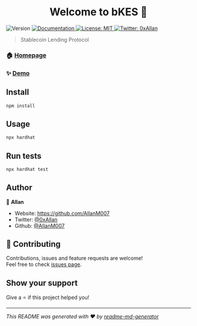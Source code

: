 <h1 align="center">Welcome to bKES 👋</h1>
<p>
  <img alt="Version" src="https://img.shields.io/badge/version-1.0.0-blue.svg?cacheSeconds=2592000" />
  <a href="https://github.com/AllanM007/bKES-contracts/#dos" target="_blank">
    <img alt="Documentation" src="https://img.shields.io/badge/documentation-yes-brightgreen.svg" />
  </a>
  <a href="#" target="_blank">
    <img alt="License: MIT" src="https://img.shields.io/badge/License-MIT-yellow.svg" />
  </a>
  <a href="https://twitter.com/0xAllan" target="_blank">
    <img alt="Twitter: 0xAllan" src="https://img.shields.io/twitter/follow/0xAllan.svg?style=social" />
  </a>
</p>

> Stablecoin Lending Protocol

### 🏠 [Homepage](https://github.com/AllanM007/bKES-contracts)

### ✨ [Demo](https://github.com/AllanM007/bKES-contracts)

## Install

```sh
npm install 
```

## Usage

```sh
npx hardhat
```

## Run tests

```sh
npx hardhat test
```

## Author

👤 **Allan**

* Website: https://github.com/AllanM007
* Twitter: [@0xAllan](https://twitter.com/0xAllan)
* Github: [@AllanM007](https://github.com/AllanM007)

## 🤝 Contributing

Contributions, issues and feature requests are welcome!<br />Feel free to check [issues page](#issues). 

## Show your support

Give a ⭐️ if this project helped you!

***
_This README was generated with ❤️ by [readme-md-generator](https://github.com/kefranabg/readme-md-generator)_